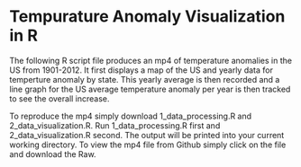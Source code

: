 # Tempurature Anomaly Visualization in R
The following R script file produces an mp4 of temperature anomalies in the US from 1901-2012. It first displays a map of the US and yearly data for temperture anomaly 
by state. This yearly average is then recorded and a line graph for the US average temperature anomaly per year is then tracked to see the overall increase.

To reproduce the mp4 simply download 1_data_processing.R and 2_data_visualization.R. Run 1_data_processing.R first and 2_data_visualization.R second. The output 
will be printed into your current working directory. To view the mp4 file from Github simply click on the file and download the Raw.
